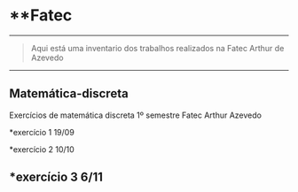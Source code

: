 # **Fatec
---

>Aqui está uma inventario dos trabalhos realizados na Fatec Arthur de Azevedo
---
## **Matemática-discreta**
Exercícios de matemática discreta 1º semestre Fatec Arthur Azevedo


*exercício 1 19/09

*exercício 2 10/10

*exercício 3 6/11
---